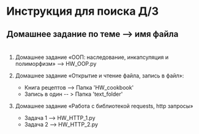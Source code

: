 # Инструкция для поиска Д/З

## Домашнее задание по теме --> имя файла

#
1. Домашнее задание «ООП: наследование, инкапсуляция и полиморфизм» --> HW_OOP.py 

2. Домашнее задание «Открытие и чтение файла, запись в файл»:
     - Книга рецептов --> Папка 'HW_cookbook'
     - Запись в один -- > Папка 'text_folder'

3. Домашнее задание «Работа с библиотекой requests, http запросы»
     - Задача 1 --> HW_HTTP_1.py
     - Задача 2 --> HW_HTTP_2.py